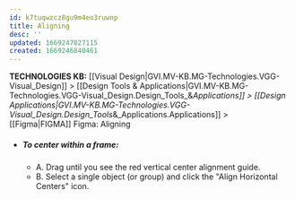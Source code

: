 ```yaml
---
id: k7tuqwzcz8gu9m4eo3ruwnp
title: Aligning
desc: ''
updated: 1669247027115
created: 1669246840461
---
```

<span class="BreadCrumbTrail Smallest">**TECHNOLOGIES KB:** [[Visual Design|GVI.MV-KB.MG-Technologies.VGG-Visual_Design]] > [[Design Tools & Applications|GVI.MV-KB.MG-Technologies.VGG-Visual_Design.Design_Tools_&_Applications]] > [[Design Applications|GVI.MV-KB.MG-Technologies.VGG-Visual_Design.Design_Tools_&_Applications.Applications]] > [[Figma|FIGMA]]</span>
<span class="TitleLine">
<span class="TitlePreface Normal Larger Lighter">Figma:</span>
<span class="Title">Aligning</span>
</span><div class="Divider"></div>
<!-- ----------------------------------------------------------------------- -->

- ##### To center within a frame:
  - A. Drag until you see the red vertical center alignment guide.
  - B. Select a single object (or group) and click the "Align Horizontal Centers" icon.